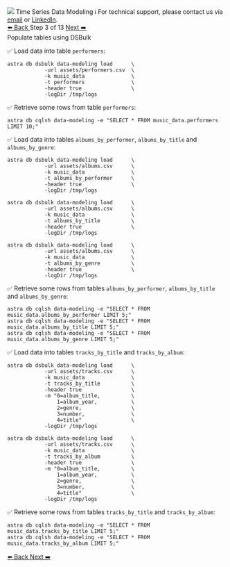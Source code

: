 <!-- TOP -->
<div class="top">
  <img src="https://datastax-academy.github.io/katapod-shared-assets/images/ds-academy-logo.svg" />
  <span class="scenario-title">Time Series Data Modeling</span>
  <span class="scenario-subtitle">ℹ️ For technical support, please contact us via <a href="mailto:aleksandr.volochnev@datastax.com">email</a> or <a href="https://dtsx.io/aleks">LinkedIn</a>.</span> 
</div>

<!-- NAVIGATION -->
<div id="navigation-top" class="navigation-top">
 <a href='command:katapod.loadPage?[{"step":"step2-astra"}]' 
   class="btn btn-dark navigation-top-left">⬅️ Back
 </a>
<span class="step-count"> Step 3 of 13</span>
 <a href='command:katapod.loadPage?[{"step":"step4-astra"}]' 
    class="btn btn-dark navigation-top-right">Next ➡️
  </a>
</div>

<!-- CONTENT -->

<div class="step-title">Populate tables using DSBulk</div>

✅ Load data into table `performers`:
```
astra db dsbulk data-modeling load      \
            -url assets/performers.csv  \
            -k music_data               \
            -t performers               \
            -header true                \
            -logDir /tmp/logs
```

✅ Retrieve some rows from table `performers`:
```
astra db cqlsh data-modeling -e "SELECT * FROM music_data.performers LIMIT 10;"      
```

✅ Load data into tables `albums_by_performer`, `albums_by_title` and `albums_by_genre`:
```
astra db dsbulk data-modeling load      \
            -url assets/albums.csv      \
            -k music_data               \
            -t albums_by_performer      \
            -header true                \
            -logDir /tmp/logs

astra db dsbulk data-modeling load      \
            -url assets/albums.csv      \
            -k music_data               \
            -t albums_by_title          \
            -header true                \
            -logDir /tmp/logs

astra db dsbulk data-modeling load      \
            -url assets/albums.csv      \
            -k music_data               \
            -t albums_by_genre          \
            -header true                \
            -logDir /tmp/logs
```

✅ Retrieve some rows from tables `albums_by_performer`, `albums_by_title` and `albums_by_genre`:
```
astra db cqlsh data-modeling -e "SELECT * FROM music_data.albums_by_performer LIMIT 5;"   
astra db cqlsh data-modeling -e "SELECT * FROM music_data.albums_by_title LIMIT 5;"   
astra db cqlsh data-modeling -e "SELECT * FROM music_data.albums_by_genre LIMIT 5;"                                       
```

✅ Load data into tables `tracks_by_title` and `tracks_by_album`:
```
astra db dsbulk data-modeling load      \
            -url assets/tracks.csv      \
            -k music_data               \
            -t tracks_by_title          \
            -header true                \
            -m "0=album_title,          \
                1=album_year,           \
                2=genre,                \
                3=number,               \
                4=title"                \
            -logDir /tmp/logs

astra db dsbulk data-modeling load      \
            -url assets/tracks.csv      \
            -k music_data               \
            -t tracks_by_album          \
            -header true                \
            -m "0=album_title,          \
                1=album_year,           \
                2=genre,                \
                3=number,               \
                4=title"                \
            -logDir /tmp/logs
```

✅ Retrieve some rows from tables `tracks_by_title` and `tracks_by_album`:
```
astra db cqlsh data-modeling -e "SELECT * FROM music_data.tracks_by_title LIMIT 5;"   
astra db cqlsh data-modeling -e "SELECT * FROM music_data.tracks_by_album LIMIT 5;"      
```

<!-- NAVIGATION -->
<div id="navigation-bottom" class="navigation-bottom">
 <a href='command:katapod.loadPage?[{"step":"step2-astra"}]'
   class="btn btn-dark navigation-bottom-left">⬅️ Back
 </a>
 <a href='command:katapod.loadPage?[{"step":"step4-astra"}]'
    class="btn btn-dark navigation-bottom-right">Next ➡️
  </a>
</div>
